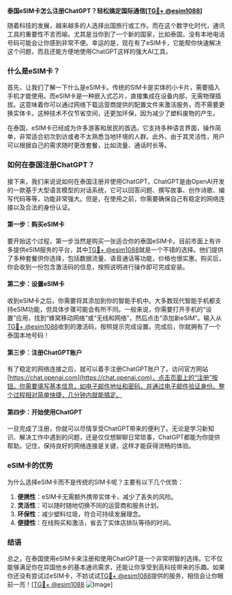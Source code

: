 **泰国eSIM卡怎么注册ChatGPT？轻松搞定国际通信[[TG💪+ @esim1088](https://t.me/s/esim1088)]**

随着科技的发展，越来越多的人选择出国旅行或工作。而在这个数字化时代，通讯工具的重要性不言而喻。尤其是当你到了一个新的国家，比如泰国，没有本地电话号码可能会让你感到非常不便。幸运的是，现在有了eSIM卡，它能帮你快速解决这个问题，而且还能方便地使用ChatGPT这样的强大AI工具。

### 什么是eSIM卡？

首先，让我们了解一下什么是eSIM卡。传统的SIM卡是实体的小卡片，需要插入手机才能使用。而eSIM卡是一种嵌入式芯片，直接集成在设备内部，无需物理插拔。这意味着你可以通过网络下载运营商提供的配置文件来激活服务，而不需要更换实体卡。这种技术不仅节省空间，还更加环保，因为减少了塑料废物的产生。

在泰国，eSIM卡已经成为许多游客和居民的首选。它支持多种语言界面，操作简单，非常适合初次到访或者不太熟悉当地环境的人群。此外，由于其灵活性，用户可以根据自己的需求随时更改套餐，比如流量、通话时长等。

### 如何在泰国注册ChatGPT？

接下来，我们来说说如何在泰国注册并使用ChatGPT。ChatGPT是由OpenAI开发的一款基于大型语言模型的对话系统，它可以回答问题、撰写故事、创作诗歌、编写代码等等，功能非常强大。但是，在使用之前，你需要确保自己有稳定的网络连接以及合法的身份认证。

#### 第一步：购买eSIM卡

要开始这个过程，第一步当然是购买一张适合你的泰国eSIM卡。目前市面上有许多提供eSIM服务的平台，其中[TG💪+ @esim1088](https://t.me/s/esim1088)就是一个不错的选择。他们提供了多种套餐供你选择，包括数据流量、语音通话等功能，价格也很实惠。购买后，你会收到一份包含激活码的信息，按照说明进行操作即可完成安装。

#### 第二步：设置eSIM卡

收到eSIM卡之后，你需要将其添加到你的智能手机中。大多数现代智能手机都支持eSIM功能，但具体步骤可能会有所不同。一般来说，你需要打开手机的“设置”应用，找到“蜂窝移动网络”或“无线和网络”，然后点击“添加新eSIM”。输入从[TG💪+ @esim1088](https://t.me/s/esim1088)收到的激活码，按照提示完成设置。完成后，你就拥有了一个泰国本地号码！

#### 第三步：注册ChatGPT账户

有了稳定的网络连接之后，就可以着手注册ChatGPT账户了。访问官方网站[https://chat.openai.com](https://chat.openai.com)，点击页面上的“注册”按钮。你需要填写基本信息，如电子邮件地址和密码，并通过电子邮件验证身份。整个过程相对简单快捷，几分钟内就能搞定。

#### 第四步：开始使用ChatGPT

一旦完成了注册，你就可以尽情享受ChatGPT带来的便利了。无论是学习新知识、解决工作中遇到的问题，还是仅仅想聊聊日常琐事，ChatGPT都能为你提供帮助。记住，保持良好的网络连接是关键，这样才能获得流畅的体验。

### eSIM卡的优势

为什么选择eSIM卡而不是传统的SIM卡呢？主要有以下几个优势：

1. **便携性**：eSIM卡无需额外携带实体卡，减少了丢失的风险。
2. **灵活性**：可以随时随地切换不同的运营商和服务计划。
3. **环保性**：减少塑料垃圾，符合可持续发展理念。
4. **便捷性**：在线购买和激活，省去了实体店排队等待的时间。

### 结语

总之，在泰国使用eSIM卡来注册和使用ChatGPT是一个非常明智的选择。它不仅能够满足你在异国他乡的基本通讯需求，还能让你享受到高科技带来的乐趣。如果你还没有尝试过eSIM卡，不妨试试[TG💪+ @esim1088](https://t.me/s/esim1088)提供的服务，相信会让你眼前一亮！[[TG💪+ @esim1088](https://t.me/s/esim1088) ![Image](https://i.postimg.cc/4NQfJmqS/Snipaste-2025-05-13-00-14-12.png)]